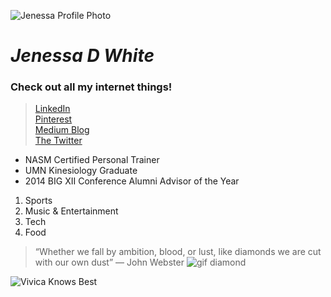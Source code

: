 ![Jenessa Profile Photo](https://media.licdn.com/media/AAEAAQAAAAAAAAL0AAAAJDAyMmQzMzk1LTI4NDAtNDc0Zi1hM2VmLTc1ZDA1NjVjNGJkZA.jpg)
# *Jenessa D White*

<!-- LinkedIn, Medium, etc.  -->
### Check out all my internet things!  
>[LinkedIn](www.linkedin.com/in/jenessawhite)  
>[Pinterest](https://www.pinterest.com/JenessaWhite31/)  
>[Medium Blog](https://medium.com/@jenessawhite)  
>[The Twitter](www.twitter.com/therealjness)


<!-- Make sure to have sections for professional accomplishments,  -->
- NASM Certified Personal Trainer
- UMN Kinesiology Graduate
- 2014 BIG XII Conference Alumni Advisor of the Year

<!-- hobbies in an ordered list (with 1 being the most important to you).  -->
1. Sports
2. Music & Entertainment
3. Tech
4. Food


<!-- Have a blockquote section with a selected passage or quote that you enjoy.  -->
>“Whether we fall by ambition, blood, or lust,
like diamonds we are cut with our own dust”
― John Webster ![gif diamond](http://i.giphy.com/Z06UFnGuY0H9C.gif)

<!-- use a gif at the end of the document that you think shows off your personality. -->
![Vivica Knows Best](http://i.giphy.com/le4iSscY6ZzTG.gif)
